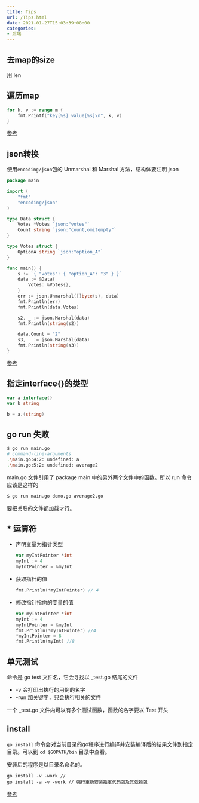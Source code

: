 ```yaml
---
title: Tips
url: /Tips.html
date: 2021-01-27T15:03:39+08:00
categories:
- 后端
---
```


## 去map的size

用 len

## 遍历map

```go
for k, v := range m { 
    fmt.Printf("key[%s] value[%s]\n", k, v)
}
```

[参考](https://stackoverflow.com/questions/1841443/iterating-over-all-the-keys-of-a-map)

## json转换
使用`encoding/json`包的 Unmarshal 和 Marshal 方法，结构体要注明 json 

```go
package main

import (
    "fmt"
    "encoding/json"
)

type Data struct {
    Votes *Votes `json:"votes"`
    Count string `json:"count,omitempty"`
}

type Votes struct {
    OptionA string `json:"option_A"`
}

func main() {
    s := `{ "votes": { "option_A": "3" } }`
    data := &Data{
        Votes: &Votes{},
    }
    err := json.Unmarshal([]byte(s), data)
    fmt.Println(err)
    fmt.Println(data.Votes)

    s2, _ := json.Marshal(data)
    fmt.Println(string(s2))

    data.Count = "2"
    s3, _ := json.Marshal(data)
    fmt.Println(string(s3))
}
```

[参考](https://stackoverflow.com/questions/40429296/decode-json-with-unknown-structure)

## 指定interface{}的类型

```go
var a interface{}
var b string

b = a.(string)
```

## go run 失败

```sh
$ go run main.go
# command-line-arguments
.\main.go:4:2: undefined: a
.\main.go:5:2: undefined: average2
```
main.go 文件引用了 package main 中的另外两个文件中的函数。所以 run 命令应该是这样的
```sh
$ go run main.go demo.go average2.go 
```
要把关联的文件都加载才行。

## * 运算符
- 声明变量为指针类型
    ```go
    var myIntPointer *int
    myInt := 4
    myIntPointer = &myInt
    ```
- 获取指针的值
    ```go
    fmt.Println(*myIntPointer) // 4
    ```
- 修改指针指向的变量的值
    ```go
    var myIntPointer *int
    myInt := 4
    myIntPointer = &myInt
    fmt.Println(*myIntPointer) //4
    *myIntPointer = 8
    fmt.Println(myInt) //8
    ```

## 单元测试
命令是 go test 文件名，它会寻找以 _test.go 结尾的文件
- -v 会打印出执行的用例的名字 
- -run 加关键字，只会执行相关的文件

一个 _test.go 文件内可以有多个测试函数，函数的名字要以 Test 开头

## install
`go install` 命令会对当前目录的go程序进行编译并安装编译后的结果文件到指定目录。可以到 `cd $GOPATH/bin` 目录中查看。

安装后的程序是以目录名命名的。

```
go install -v -work // 
go install -a -v -work // 强行重新安装指定代码包及其依赖包
```

[参考](https://wiki.jikexueyuan.com/project/go-command-tutorial/0.2.html)
